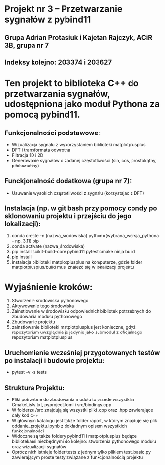 # Projekt nr 3 – Przetwarzanie sygnałów z pybind11

## Grupa Adrian Protasiuk i Kajetan Rajczyk, ACiR 3B, grupa nr 7
## Indeksy kolejno: 203374 i 203627

# Ten projekt to biblioteka C++ do przetwarzania sygnałów, udostępniona jako moduł Pythona za pomocą pybind11.

## Funkcjonalności podstawowe:
- Wizualizacja sygnału z wykorzystaniem biblioteki matplotplusplus 
- DFT i transformata odwrotna 
- Filtracja 1D i 2D 
- Generowanie sygnałów o zadanej częstotliwości (sin, cos, prostokątny, piłokształtny)

## Funckjonalność dodatkowa (grupa nr 7):
- Usuwanie wysokich częstotliwości z sygnału (korzystajac z DFT)

## Instalacja (np. w git bash przy pomocy condy po sklonowaniu projektu i przejściu do jego lokalizacji):
1. conda create -n (nazwa_środowiska) python=(wybrana_wersja_pythona - np. 3.11) pip
2. conda activate (nazwa_środowiska)
3. pip install scikit-build-core pybind11 pytest cmake ninja build
4. pip install . 
5. instalacja biblioteki matplotplusplus na komputerze, gdzie folder matplotplusplus/build musi znaleźć się w lokalizacji projektu

# Wyjaśnienie kroków:
1. Stworzenie środowiska pythonowego 
2. Aktywowanie tego środowiska
3. Zainstlowanie w środowisku odpowiednich bibliotek potrzebnych do zbudowania modułu pythonowego
4. Zbudowanie projektu
5. zainstlowanie biblioteki matplotplusplus jest konieczne, gdyż repozytorium uwzględnia je jedynie jako submoduł z oficjalnego repozytorium matplotplusplus

## Uruchomienie wcześniej przygotowanych testów po instalacji i budowie projektu:
- pytest -v -s tests

## Struktura Projektu:
- Pliki potrzebne do zbudowania modułu to przede wszystkim CmakeLists.txt, pyproject.toml i src/bindings.cpp
- W folderze /src znajdują się wszystki pliki .cpp oraz .hpp zawierające cały kod c++
- W głównym katalogu jest także folder raport, w którym znajduje się plik oddanie_projektu.ipynb z dokładnym opisem wszystkich funkcjonalności
- Widoczne są także foldery pybind11 i matplotplusplus będące bibliotekami niezbędnymi do kolejno: stworzenia pythonowego modułu oraz wizualizacji sygnałów
- Oprócz nich istnieje folder tests z jednym tylko plikiem test_basic.py zawierającym proste testy związane z funkcjonalnością projektu
